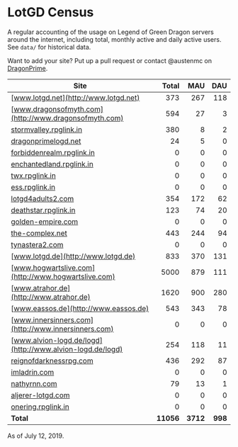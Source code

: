 # LotGD Census
A regular accounting of the usage on Legend of Green Dragon servers around the internet, including total, monthly active and daily active users. See `data/` for historical data.

Want to add your site? Put up a pull request or contact @austenmc on [DragonPrime](http://dragonprime.net).


Site | Total | MAU | DAU
--- | ---:| ---:| ---:
[www.lotgd.net](http://www.lotgd.net)|373|267|118
[www.dragonsofmyth.com](http://www.dragonsofmyth.com)|594|27|3
[stormvalley.rpglink.in](http://stormvalley.rpglink.in)|380|8|2
[dragonprimelogd.net](http://dragonprimelogd.net)|24|5|0
[forbiddenrealm.rpglink.in](http://forbiddenrealm.rpglink.in)|0|0|0
[enchantedland.rpglink.in](http://enchantedland.rpglink.in)|0|0|0
[twx.rpglink.in](http://twx.rpglink.in)|0|0|0
[ess.rpglink.in](http://ess.rpglink.in)|0|0|0
[lotgd4adults2.com](http://lotgd4adults2.com)|354|172|62
[deathstar.rpglink.in](http://deathstar.rpglink.in)|123|74|20
[golden-empire.com](http://golden-empire.com)|0|0|0
[the-complex.net](http://the-complex.net)|443|244|94
[tynastera2.com](http://tynastera2.com)|0|0|0
[www.lotgd.de](http://www.lotgd.de)|833|370|131
[www.hogwartslive.com](http://www.hogwartslive.com)|5000|879|111
[www.atrahor.de](http://www.atrahor.de)|1620|900|280
[www.eassos.de](http://www.eassos.de)|543|343|78
[www.innersinners.com](http://www.innersinners.com)|0|0|0
[www.alvion-logd.de/logd](http://www.alvion-logd.de/logd)|254|118|11
[reignofdarknessrpg.com](http://reignofdarknessrpg.com)|436|292|87
[imladrin.com](http://imladrin.com)|0|0|0
[nathyrnn.com](http://nathyrnn.com)|79|13|1
[aljerer-lotgd.com](http://aljerer-lotgd.com)|0|0|0
[onering.rpglink.in](http://onering.rpglink.in)|0|0|0
**Total**|**11056**|**3712**|**998**

As of July 12, 2019.
